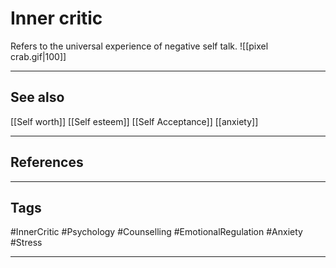 # Inner critic

Refers to the universal experience of negative self talk. ![[pixel crab.gif|100]]

---
## See also

[[Self worth]]
[[Self esteem]]
[[Self Acceptance]]
[[anxiety]]

---
## References

---
## Tags

#InnerCritic #Psychology #Counselling #EmotionalRegulation #Anxiety #Stress 

---

